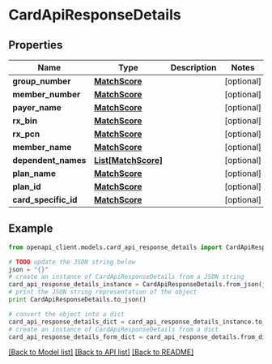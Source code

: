 # CardApiResponseDetails


## Properties
Name | Type | Description | Notes
------------ | ------------- | ------------- | -------------
**group_number** | [**MatchScore**](MatchScore.md) |  | [optional] 
**member_number** | [**MatchScore**](MatchScore.md) |  | [optional] 
**payer_name** | [**MatchScore**](MatchScore.md) |  | [optional] 
**rx_bin** | [**MatchScore**](MatchScore.md) |  | [optional] 
**rx_pcn** | [**MatchScore**](MatchScore.md) |  | [optional] 
**member_name** | [**MatchScore**](MatchScore.md) |  | [optional] 
**dependent_names** | [**List[MatchScore]**](MatchScore.md) |  | [optional] 
**plan_name** | [**MatchScore**](MatchScore.md) |  | [optional] 
**plan_id** | [**MatchScore**](MatchScore.md) |  | [optional] 
**card_specific_id** | [**MatchScore**](MatchScore.md) |  | [optional] 

## Example

```python
from openapi_client.models.card_api_response_details import CardApiResponseDetails

# TODO update the JSON string below
json = "{}"
# create an instance of CardApiResponseDetails from a JSON string
card_api_response_details_instance = CardApiResponseDetails.from_json(json)
# print the JSON string representation of the object
print CardApiResponseDetails.to_json()

# convert the object into a dict
card_api_response_details_dict = card_api_response_details_instance.to_dict()
# create an instance of CardApiResponseDetails from a dict
card_api_response_details_form_dict = card_api_response_details.from_dict(card_api_response_details_dict)
```
[[Back to Model list]](../README.md#documentation-for-models) [[Back to API list]](../README.md#documentation-for-api-endpoints) [[Back to README]](../README.md)


